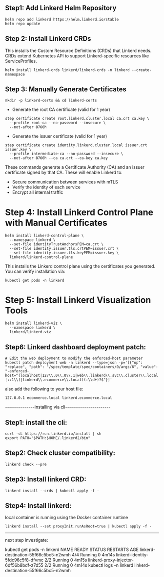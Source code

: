 ## Step1: Add Linkerd Helm Repository

```
helm repo add linkerd https://helm.linkerd.io/stable
helm repo update
```

## Step 2: Install Linkerd CRDs

This installs the Custom Resource Definitions (CRDs) that Linkerd needs. CRDs extend Kubernetes API to support Linkerd-specific resources like ServiceProfiles. 

```
helm install linkerd-crds linkerd/linkerd-crds -n linkerd --create-namespace
``` 

## Step 3: Manually Generate Certificates

```
mkdir -p linkerd-certs && cd linkerd-certs
```

* Generate the root CA certificate (valid for 1 year)

```
step certificate create root.linkerd.cluster.local ca.crt ca.key \
  --profile root-ca --no-password --insecure \
  --not-after 8760h
```

* Generate the issuer certificate (valid for 1 year)

```
step certificate create identity.linkerd.cluster.local issuer.crt issuer.key \
  --profile intermediate-ca --no-password --insecure \
  --not-after 8760h --ca ca.crt --ca-key ca.key
```

These commands generate a Certificate Authority (CA) and an issuer certificate signed by that CA. These will enable Linkerd to:

* Secure communication between services with mTLS
* Verify the identity of each service
* Encrypt all internal traffic

# Step 4: Install Linkerd Control Plane with Manual Certificates

```
helm install linkerd-control-plane \
  --namespace linkerd \
  --set-file identityTrustAnchorsPEM=ca.crt \
  --set-file identity.issuer.tls.crtPEM=issuer.crt \
  --set-file identity.issuer.tls.keyPEM=issuer.key \
  linkerd/linkerd-control-plane
```
This installs the Linkerd control plane using the certificates you generated. You can verify installation via:

```
kubectl get pods -n linkerd
```

# Step 5: Install Linkerd Visualization Tools

```
helm install linkerd-viz \
  --namespace linkerd \
  linkerd/linkerd-viz
```

## Step6: Linkerd dashboard deployment patch:

```
# Edit the web deployment to modify the enforced-host parameter
kubectl patch deployment web -n linkerd --type=json -p='[{"op": "replace", "path": "/spec/template/spec/containers/0/args/6", "value": "-enforced-host=^(localhost|127\\.0\\.0\\.1|web\\.linkerd\\.svc\\.cluster\\.local|web\\.linkerd\\.svc|\\[::1\\]|linkerd\\.ecommerce\\.local)(:\\d+)?$"}]'
```

also add the following to your host file:

```
127.0.0.1 ecommerce.local linkerd.ecommerce.local
```

---------------installing via cli-----------------------

## Step1: install the cli:

```
curl -sL https://run.linkerd.io/install | sh
export PATH="$PATH:$HOME/.linkerd2/bin"
```

## Step2: Check cluster compatibility:

```
linkerd check --pre
```

## Step3: Install linkerd CRD:

```
linkerd install --crds | kubectl apply -f -
```

## Step4: Install linkerd:

local container is running using the Docker container runtime

```
linkerd install --set proxyInit.runAsRoot=true | kubectl apply -f -
```

----

next step investigate:

kubectl get pods -n linkerd
NAME                                      READY   STATUS    RESTARTS   AGE
linkerd-destination-55f66c5bc5-n2wmh      4/4     Running   0          4m14s
linkerd-identity-5fdc96c5f8-dfvmc         2/2     Running   0          4m15s
linkerd-proxy-injector-6df56b8bdf-z7d55   2/2     Running   0          4m14s
kubectl logs -n linkerd linkerd-destination-55f66c5bc5-n2wmh